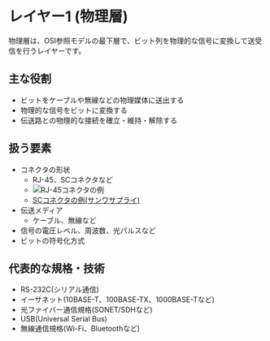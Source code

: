 # レイヤー1 (物理層)

物理層は、OSI参照モデルの最下層で、ビット列を物理的な信号に変換して送受信を行うレイヤーです。

## 主な役割
- ビットをケーブルや無線などの物理媒体に送出する
- 物理的な信号をビットに変換する
- 伝送路との物理的な接続を確立・維持・解除する

## 扱う要素
- コネクタの形状
    - RJ-45、SCコネクタなど
    - ![RJ-45コネクタの例](https://upload.wikimedia.org/wikipedia/commons/thumb/d/d7/Ethernet_RJ45_connector_p1160054.jpg/440px-Ethernet_RJ45_connector_p1160054.jpg)
    - [SCコネクタの例(サンワサプライ)](https://www.sanwa.co.jp/product/network/hikaricable/scsc.html)
- 伝送メディア
    - ケーブル、無線など
- 信号の電圧レベル、周波数、光パルスなど
- ビットの符号化方式

## 代表的な規格・技術
- RS-232C(シリアル通信)
- イーサネット(10BASE-T、100BASE-TX、1000BASE-Tなど)
- 光ファイバー通信規格(SONET/SDHなど)
- USB(Universal Serial Bus)
- 無線通信規格(Wi-Fi、Bluetoothなど)

